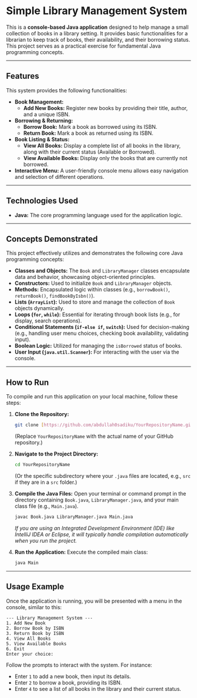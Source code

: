 
# Simple Library Management System

This is a **console-based Java application** designed to help manage a small collection of books in a library setting. It provides basic functionalities for a librarian to keep track of books, their availability, and their borrowing status. This project serves as a practical exercise for fundamental Java programming concepts.

---

## Features

This system provides the following functionalities:

* **Book Management:**
    * **Add New Books:** Register new books by providing their title, author, and a unique ISBN.
* **Borrowing & Returning:**
    * **Borrow Book:** Mark a book as borrowed using its ISBN.
    * **Return Book:** Mark a book as returned using its ISBN.
* **Book Listing & Status:**
    * **View All Books:** Display a complete list of all books in the library, along with their current status (Available or Borrowed).
    * **View Available Books:** Display only the books that are currently not borrowed.
* **Interactive Menu:** A user-friendly console menu allows easy navigation and selection of different operations.

---

## Technologies Used

* **Java:** The core programming language used for the application logic.

---

## Concepts Demonstrated

This project effectively utilizes and demonstrates the following core Java programming concepts:

* **Classes and Objects:** The `Book` and `LibraryManager` classes encapsulate data and behavior, showcasing object-oriented principles.
* **Constructors:** Used to initialize `Book` and `LibraryManager` objects.
* **Methods:** Encapsulated logic within classes (e.g., `borrowBook()`, `returnBook()`, `findBookByIsbn()`).
* **Lists (`ArrayList`):** Used to store and manage the collection of `Book` objects dynamically.
* **Loops (`for`, `while`):** Essential for iterating through book lists (e.g., for display, search operations).
* **Conditional Statements (`if-else if`, `switch`):** Used for decision-making (e.g., handling user menu choices, checking book availability, validating input).
* **Boolean Logic:** Utilized for managing the `isBorrowed` status of books.
* **User Input (`java.util.Scanner`):** For interacting with the user via the console.

---

## How to Run

To compile and run this application on your local machine, follow these steps:

1.  **Clone the Repository:**
    ```bash
    git clone [https://github.com/abdullah0sadiku/YourRepositoryName.git](https://github.com/abdullah0sadiku/YourRepositoryName.git)
    ```
    (Replace `YourRepositoryName` with the actual name of your GitHub repository.)

2.  **Navigate to the Project Directory:**
    ```bash
    cd YourRepositoryName
    ```
    (Or the specific subdirectory where your `.java` files are located, e.g., `src` if they are in a `src` folder.)

3.  **Compile the Java Files:**
    Open your terminal or command prompt in the directory containing `Book.java`, `LibraryManager.java`, and your main class file (e.g., `Main.java`).
    ```bash
    javac Book.java LibraryManager.java Main.java
    ```
    *If you are using an Integrated Development Environment (IDE) like IntelliJ IDEA or Eclipse, it will typically handle compilation automatically when you run the project.*

4.  **Run the Application:**
    Execute the compiled main class:
    ```bash
    java Main
    ```

---

## Usage Example

Once the application is running, you will be presented with a menu in the console, similar to this:

```
--- Library Management System ---
1. Add New Book
2. Borrow Book by ISBN
3. Return Book by ISBN
4. View All Books
5. View Available Books
6. Exit
Enter your choice: 
```

Follow the prompts to interact with the system. For instance:

* Enter `1` to add a new book, then input its details.
* Enter `2` to borrow a book, providing its ISBN.
* Enter `4` to see a list of all books in the library and their current status.
```
